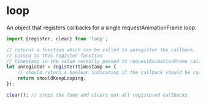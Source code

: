 # loop
An object that registers callbacks for a single requestAnimationFrame loop.

```javascript
import {register, clear} from 'loop';

// returns a function which can be called to unregister the callback
// passed to this register function
// timestamp is the value normally passed to requestAnimationFrame callbacks
let unregister = register(timestamp => {
    // should return a boolean indicating if the callback should be called on the next frame
    return shouldKeepLooping;
});

clear(); // stops the loop and clears out all registered callbacks
```
